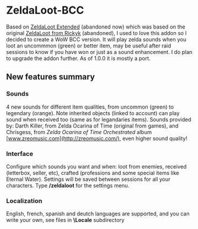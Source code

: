 # ZeldaLoot-BCC
Based on [ZeldaLoot Extended](https://www.curseforge.com/wow/addons/zeldaloot) (abandoned now) which was based on the original [ZeldaLoot from Rickyk](http://wow.curseforge.com/addons/project-15326/) (abandoned), I used to love this addon so I decided to create a WoW BCC version. It will play zelda sounds when you loot an uncommmon (green) or better item, may be useful after raid sessions to know if you have won or just as a sound enhancement. I do plan to upgrade the addon further. As of 1.0.0 it is mostly a port.

## New features summary
### Sounds
4 new sounds for different item qualities, from uncommon (green) to legendary (orange). Note inherited objects (linked to account) can play sound when received too (same as for legandaries items). Sounds provided by: Darth Killer, from Zelda Ocarina of Time (original from games), and Chrisgess, from *Zelda Ocarina of Time Orchestrated* album [www.zreomusic.com](http://zreomusic.com/), even higher sound quality!

### Interface
Configure which sounds you want and when: loot from enemies, received (letterbox, seller, etc), crafted (professions and some special items like Eternal Water). Settings will be saved between sessions for all your characters. Type **/zeldaloot** for the settings menu.

### Localization
English, french, spanish and deutch languages are supported, and you can write your own, see files in **\Locale** subdirectory

